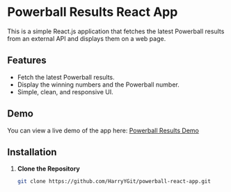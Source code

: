 # Powerball Results React App

This is a simple React.js application that fetches the latest Powerball results from an external API and displays them on a web page.

## Features

- Fetch the latest Powerball results.
- Display the winning numbers and the Powerball number.
- Simple, clean, and responsive UI.

## Demo

You can view a live demo of the app here: [Powerball Results Demo](http://latestpowerball.free.nf/?i=1)

## Installation

1. **Clone the Repository**

   ```bash
   git clone https://github.com/HarryYGit/powerball-react-app.git
